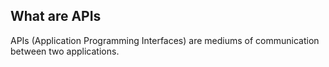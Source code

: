 ## What are APIs
APIs (Application Programming Interfaces) are mediums of communication between two applications.